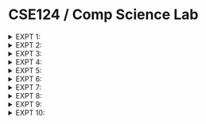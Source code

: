 # CSE124 / Comp Science Lab

<details>

<summary>EXPT 1: </summary>



</details>

<details>

<summary>EXPT 2:  </summary>



</details>

<details>

<summary>EXPT 3: </summary>



</details>

<details>

<summary>EXPT 4: </summary>



</details>

<details>

<summary>EXPT 5: </summary>



</details>

<details>

<summary>EXPT 6:</summary>



</details>

<details>

<summary>EXPT 7: </summary>



</details>

<details>

<summary>EXPT 8:</summary>



</details>

<details>

<summary>EXPT 9: </summary>



</details>

<details>

<summary>EXPT 10: </summary>



</details>
